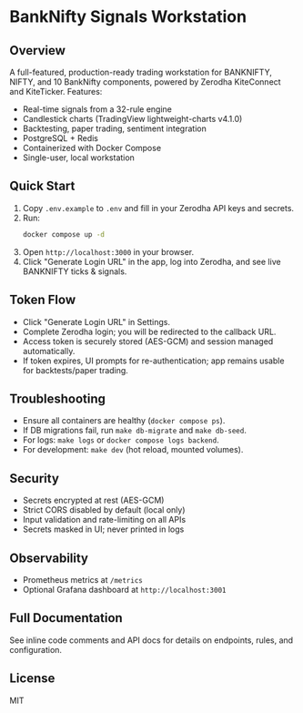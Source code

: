 # BankNifty Signals Workstation

## Overview
A full-featured, production-ready trading workstation for BANKNIFTY, NIFTY, and 10 BankNifty components, powered by Zerodha KiteConnect and KiteTicker. Features:
- Real-time signals from a 32-rule engine
- Candlestick charts (TradingView lightweight-charts v4.1.0)
- Backtesting, paper trading, sentiment integration
- PostgreSQL + Redis
- Containerized with Docker Compose
- Single-user, local workstation

## Quick Start
1. Copy `.env.example` to `.env` and fill in your Zerodha API keys and secrets.
2. Run:
   ```sh
   docker compose up -d
   ```
3. Open `http://localhost:3000` in your browser.
4. Click "Generate Login URL" in the app, log into Zerodha, and see live BANKNIFTY ticks & signals.

## Token Flow
- Click "Generate Login URL" in Settings.
- Complete Zerodha login; you will be redirected to the callback URL.
- Access token is securely stored (AES-GCM) and session managed automatically.
- If token expires, UI prompts for re-authentication; app remains usable for backtests/paper trading.

## Troubleshooting
- Ensure all containers are healthy (`docker compose ps`).
- If DB migrations fail, run `make db-migrate` and `make db-seed`.
- For logs: `make logs` or `docker compose logs backend`.
- For development: `make dev` (hot reload, mounted volumes).

## Security
- Secrets encrypted at rest (AES-GCM)
- Strict CORS disabled by default (local only)
- Input validation and rate-limiting on all APIs
- Secrets masked in UI; never printed in logs

## Observability
- Prometheus metrics at `/metrics`
- Optional Grafana dashboard at `http://localhost:3001`

## Full Documentation
See inline code comments and API docs for details on endpoints, rules, and configuration.

## License
MIT
